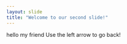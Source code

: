 ```yaml
---
layout: slide
title: "Welcome to our second slide!"
---
```

hello my friend
Use the left arrow to go back!
